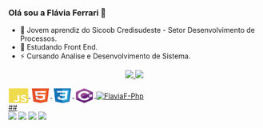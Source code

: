 ### Olá sou a Flávia Ferrari 👋


- 🔭 Jovem aprendiz do Sicoob Credisudeste - Setor Desenvolvimento de Processos.
- 🌱 Estudando Front End.
- ⚡ Cursando Analise e Desenvolvimento de Sistema.

<div align="center">
  <a href="https://github.com/ferrariflaviaa">
  <img height="180em" src="https://github-readme-stats.vercel.app/api?username=ferrariflaviaa&show_icons=true&theme=dark&include_all_commits=true&count_private=true"/>
  <img height="180em" src="https://github-readme-stats.vercel.app/api/top-langs/?username=ferrariflaviaa&layout=compact&langs_count=7&theme=dark"/>
</div>
<div style="display: inline_block"><br>
  <img align="center" alt="FlaviaF-Js" height="30" width="40" src="https://raw.githubusercontent.com/devicons/devicon/master/icons/javascript/javascript-plain.svg">
  <img align="center" alt="FlaviaF-HTML" height="30" width="40" src="https://raw.githubusercontent.com/devicons/devicon/master/icons/html5/html5-original.svg">
  <img align="center" alt="FlaviaF-CSS" height="30" width="40" src="https://raw.githubusercontent.com/devicons/devicon/master/icons/css3/css3-original.svg">
  <img align="center" alt="FlaviaF-Csharp" height="30" width="40" src="https://raw.githubusercontent.com/devicons/devicon/master/icons/csharp/csharp-original.svg">
  <img align="center" alt="FlaviaF-Php" height="30" width="40" src="https://cdn.jsdelivr.net/gh/devicons/devicon/icons/php/php-original.svg" />
  
</div>
##
<div> 
  <a href="https://www.instagram.com/ferrari_flaviaa/" target="_blank"><img src="https://img.shields.io/badge/-Instagram-%23E4405F?style=for-the-badge&logo=instagram&logoColor=white" target="_blank"></a>
 <a href="https://discord.com/channels/@me" target="_blank"><img src="https://img.shields.io/badge/Discord-7289DA?style=for-the-badge&logo=discord&logoColor=white" target="_blank"></a> 
  <a href = "mailto:flaviaferrarit@gmail.com"><img src="https://img.shields.io/badge/-Gmail-%23333?style=for-the-badge&logo=gmail&logoColor=white" target="_blank"></a>
  <a href="https://www.linkedin.com/in/rafaella-ballerini-45875016a" target="_blank"><img src="https://img.shields.io/badge/-LinkedIn-%230077B5?style=for-the-badge&logo=linkedin&logoColor=white" target="_blank"></a> 
</div>
